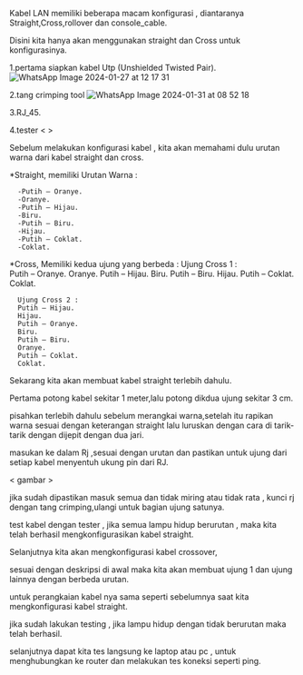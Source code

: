 Kabel LAN memiliki beberapa macam konfigurasi , diantaranya Straight,Cross,rollover dan console_cable.

Disini kita hanya akan menggunakan straight dan Cross untuk konfigurasinya.

1.pertama siapkan kabel Utp (Unshielded Twisted Pair).
![WhatsApp Image 2024-01-27 at 12 17 31](https://github.com/FahriAl-Hafiz/Pengenalan-Kabel-LAN/assets/126375451/081c2ed1-a99a-43fd-8f5f-169a83a2e79c)


2.tang crimping tool
![WhatsApp Image 2024-01-31 at 08 52 18](https://github.com/FahriAl-Hafiz/Pengenalan-Kabel-LAN/assets/126375451/48690bf1-1b49-453c-adb4-c46dc0df52a7)


3.RJ_45.
<gambar>

4.tester
< >

Sebelum melakukan konfigurasi kabel , kita akan memahami dulu urutan warna dari kabel straight dan cross.

  *Straight, memiliki Urutan Warna :

      -Putih – Oranye.
      -Oranye.
      -Putih – Hijau.
      -Biru.
      -Putih – Biru.
      -Hijau. 
      -Putih – Coklat. 
      -Coklat.

  *Cross, Memiliki kedua ujung yang berbeda :
      Ujung Cross 1 :  
      Putih – Oranye.
      Oranye. 
      Putih – Hijau. 
      Biru.
      Putih – Biru. 
      Hijau. 
      Putih – Coklat.
      Coklat.

      Ujung Cross 2 :
      Putih – Hijau. 
      Hijau. 
      Putih – Oranye. 
      Biru.
      Putih – Biru. 
      Oranye.
      Putih – Coklat.
      Coklat.

Sekarang kita akan membuat kabel straight terlebih dahulu.

Pertama potong kabel sekitar 1 meter,lalu potong dikdua ujung sekitar 3 cm.

pisahkan terlebih dahulu sebelum merangkai warna,setelah itu rapikan warna sesuai dengan keterangan straight lalu luruskan dengan cara di tarik-tarik dengan dijepit dengan dua jari.

<Gambar>

masukan ke dalam Rj ,sesuai dengan urutan dan pastikan untuk ujung dari setiap kabel menyentuh ukung pin dari RJ.

< gambar >

jika sudah dipastikan masuk semua dan tidak miring atau tidak rata , kunci rj dengan tang crimping,ulangi untuk bagian ujung satunya.

test kabel dengan tester , jika semua lampu hidup berurutan , maka kita telah berhasil mengkonfigurasikan kabel straight.

<gambar>

Selanjutnya kita akan mengkonfigurasi kabel crossover,

sesuai dengan deskripsi di awal maka kita akan membuat ujung 1 dan ujung lainnya dengan berbeda urutan.

untuk perangkaian kabel nya sama seperti sebelumnya saat kita mengkonfigurasi kabel straight.

jika sudah lakukan testing , jika lampu hidup dengan tidak berurutan maka telah berhasil.

<gambar>

selanjutnya dapat kita tes langsung ke laptop atau pc , untuk menghubungkan ke router dan melakukan tes koneksi seperti ping.





